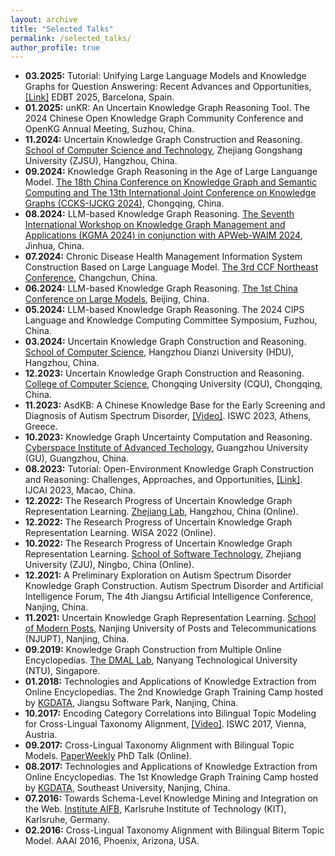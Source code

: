 ```yaml
---
layout: archive
title: "Selected Talks"
permalink: /selected_talks/
author_profile: true
---
```

* **03.2025:** Tutorial: Unifying Large Language Models and Knowledge Graphs for Question Answering: Recent Advances and Opportunities, [[Link]](https://machuangtao.github.io/LLM-KG4QA/tutorial-edbt25/) EDBT 2025, Barcelona, Spain.
* **01.2025:** unKR: An Uncertain Knowledge Graph Reasoning Tool. The 2024 Chinese Open Knowledge Graph Community Conference and OpenKG Annual Meeting, Suzhou, China.
* **11.2024:** Uncertain Knowledge Graph Construction and Reasoning. [School of Computer Science and Technology](https://scie.zjgsu.edu.cn/), Zhejiang Gongshang University (ZJSU), Hangzhou, China.
* **09.2024:** Knowledge Graph Reasoning in the Age of Large Languange Model. [The 18th China Conference on Knowledge Graph and Semantic Computing and The 13th International Joint Conference on Knowledge Graphs (CCKS-IJCKG 2024)](https://sigkg.cn/ccks-ijckg2024/), Chongqing, China.
* **08.2024:** LLM-based Knowledge Graph Reasoning. [The Seventh International Workshop on Knowledge Graph Management and Applications (KGMA 2024) in conjunction with APWeb-WAIM 2024](https://kgma-conf.github.io/2024/inv.html), Jinhua, China.
* **07.2024:** Chronic Disease Health Management Information System Construction Based on Large Language Model. [The 3rd CCF Northeast Conference](https://conf.ccf.org.cn/web/api/m1237452513549094912171507326998.action), Changchun, China.
* **06.2024:** LLM-based Knowledge Graph Reasoning. [The 1st China Conference on Large Models](https://cclm.org.cn/), Beijing, China.
* **05.2024:** LLM-based Knowledge Graph Reasoning. The 2024 CIPS Language and Knowledge Computing Committee Symposium, Fuzhou, China.
* **03.2024:** Uncertain Knowledge Graph Construction and Reasoning. [School of Computer Science](https://computer.hdu.edu.cn/main.htm), Hangzhou Dianzi University (HDU), Hangzhou, China.
* **12.2023:** Uncertain Knowledge Graph Construction and Reasoning. [College of Computer Science](http://www.cs.cqu.edu.cn/xbwz/sy.htm), Chongqing University (CQU), Chongqing, China.
* **11.2023:** AsdKB: A Chinese Knowledge Base for the Early Screening and Diagnosis of Autism Spectrum Disorder, [[Video]](https://videolectures.net/iswc2023_wu_spectrum_disorder/). ISWC 2023, Athens, Greece.
* **10.2023:** Knowledge Graph Uncertainty Computation and Reasoning. [Cyberspace Institute of Advanced Techology](https://wyy.gzhu.edu.cn/index.htm), Guangzhou University (GU), Guangzhou, China.
* **08.2023:** Tutorial: Open-Environment Knowledge Graph Construction and Reasoning: Challenges, Approaches, and Opportunities, [[Link]](https://openkg-tutorial.github.io/). IJCAI 2023, Macao, China.
* **12.2022:** The Research Progress of Uncertain Knowledge Graph Representation Learning. [Zhejiang Lab](https://www.zhejianglab.com/), Hangzhou, China (Online).
* **12.2022:** The Research Progress of Uncertain Knowledge Graph Representation Learning. WISA 2022 (Online).
* **10.2022:** The Research Progress of Uncertain Knowledge Graph Representation Learning. [School of Software Technology](https://www.cst.zju.edu.cn), Zhejiang University (ZJU), Ningbo, China (Online).
* **12.2021:** A Preliminary Exploration on Autism Spectrum Disorder Knowledge Graph Construction. Autism Spectrum Disorder and Artificial Intelligence Forum, The 4th Jiangsu Artificial Intelligence Conference, Nanjing, China.
* **11.2021:** Uncertain Knowledge Graph Representation Learning. [School of Modern Posts](http://scse.ntu.edu.sg/Research/DMAL/Pages/Home.aspx), Nanjing University of Posts and Telecommunications (NJUPT), Nanjing, China.
* **09.2019:** Knowledge Graph Construction from Multiple Online Encyclopedias. [The DMAL Lab](http://scse.ntu.edu.sg/Research/DMAL/Pages/Home.aspx), Nanyang Technological University (NTU), Singapore.
* **01.2018:** Technologies and Applications of Knowledge Extraction from Online Encyclopedias. The 2nd Knowledge Graph Training Camp hosted by [KGDATA](https://www.kgtdata.com), Jiangsu Software Park, Nanjing, China.
* **10.2017:** Encoding Category Correlations into Bilingual Topic Modeling for Cross-Lingual Taxonomy Alignment, [[Video]](http://videolectures.net/iswc2017_wu_category_correlations). ISWC 2017, Vienna, Austria.
* **09.2017:** Cross-Lingual Taxonomy Alignment with Bilingual Topic Models. [PaperWeekly](https://www.paperweekly.site) PhD Talk (Online).
* **08.2017:** Technologies and Applications of Knowledge Extraction from Online Encyclopedias. The 1st Knowledge Graph Training Camp hosted by [KGDATA](https://www.kgtdata.com), Southeast University, Nanjing, China.
* **07.2016:** Towards Schema-Level Knowledge Mining and Integration on the Web. [Institute AIFB](http://www.aifb.kit.edu/web/Hauptseite/en), Karlsruhe Institute of Technology (KIT), Karlsruhe, Germany.
* **02.2016:** Cross-Lingual Taxonomy Alignment with Bilingual Biterm Topic Model. AAAI 2016, Phoenix, Arizona, USA.